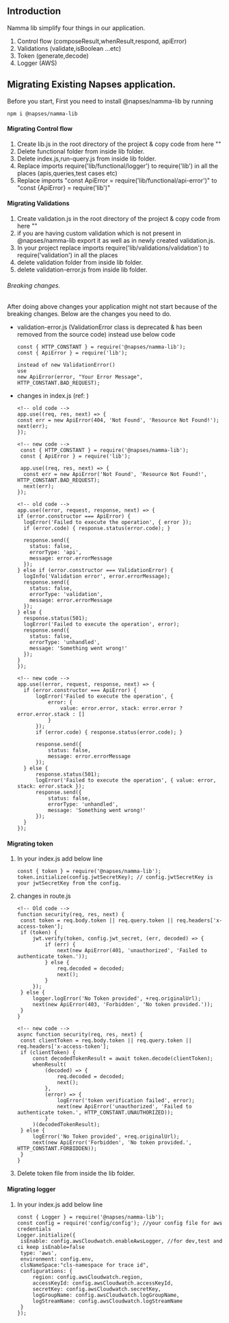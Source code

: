 ## Introduction

Namma lib simplify four things in our application.

1. Control flow (composeResult,whenResult,respond, apiError)
2. Validations (validate,isBoolean ...etc)
3. Token (generate,decode)
4. Logger (AWS)

## Migrating Existing Napses application.

Before you start, First you need to install @napses/namma-lib by running

```
npm i @napses/namma-lib
```

#### Migrating Control flow

1. Create lib.js in the root directory of the project & copy code from here ""
2. Delete functional folder from inside lib folder.
3. Delete index.js,run-query.js from inside lib folder.
4. Replace imports require('lib/functional/logger') to require('lib') in all the places (apis,queries,test cases etc)
5. Replace imports "const ApiError = require('lib/functional/api-error')" to "const {ApiError} = require('lib')"

#### Migrating Validations

1. Create validation.js in the root directory of the project & copy code from here ""
2. if you are having custom validation which is not present in @napses/namma-lib export it as well as in newly created validation.js.
3. In your project replace imports require('lib/validations/validation') to require('validation') in all the places
4. delete validation folder from inside lib folder.
5. delete validation-error.js from inside lib folder.

###### Breaking changes.

After doing above changes your application might not start because of the breaking changes.
Below are the changes you need to do.

- validation-error.js (ValidationError class is deprecated & has been removed from the source code) instead use below code

  ```
  const { HTTP_CONSTANT } = require('@napses/namma-lib');
  const { ApiError } = require('lib');

  instead of new ValidationError()
  use
  new ApiError(error, "Your Error Message", HTTP_CONSTANT.BAD_REQUEST);

  ```

- changes in index.js (ref: )

  ```
  <!-- old code -->
  app.use((req, res, next) => {
  const err = new ApiError(404, 'Not Found', 'Resource Not Found!');
  next(err);
  });

  <!-- new code -->
   const { HTTP_CONSTANT } = require('@napses/namma-lib');
   const { ApiError } = require('lib');

   app.use((req, res, next) => {
  	const err = new ApiError('Not Found', 'Resource Not Found!', HTTP_CONSTANT.BAD_REQUEST);
  	next(err);
  });

  <!-- old code -->
  app.use((error, request, response, next) => {
  if (error.constructor === ApiError) {
    logError('Failed to execute the operation', { error });
    if (error.code) { response.status(error.code); }

    response.send({
      status: false,
      errorType: 'api',
      message: error.errorMessage
    });
  } else if (error.constructor === ValidationError) {
    logInfo('Validation error', error.errorMessage);
    response.send({
      status: false,
      errorType: 'validation',
      message: error.errorMessage
    });
  } else {
    response.status(501);
    logError('Failed to execute the operation', error);
    response.send({
      status: false,
      errorType: 'unhandled',
      message: 'Something went wrong!'
    });
  }
  });

  <!-- new code -->
  app.use((error, request, response, next) => {
  	if (error.constructor === ApiError) {
  		logError('Failed to execute the operation', {
  			error: {
  				value: error.error, stack: error.error ? error.error.stack : []
  			}
  		});
  		if (error.code) { response.status(error.code); }

  		response.send({
  			status: false,
  			message: error.errorMessage
  		});
  	} else {
  		response.status(501);
  		logError('Failed to execute the operation', { value: error, stack: error.stack });
  		response.send({
  			status: false,
  			errorType: 'unhandled',
  			message: 'Something went wrong!'
  		});
  	}
  });

  ```

#### Migrating token

1. In your index.js add below line

   ```
   const { token } = require('@napses/namma-lib');
   token.initialize(config.jwtSecretKey); // config.jwtSecretKey is your jwtSecretKey from the config.
   ```

2. changes in route.js

   ```
   <!-- Old code -->
   function security(req, res, next) {
    const token = req.body.token || req.query.token || req.headers['x-access-token'];
    if (token) {
        jwt.verify(token, config.jwt_secret, (err, decoded) => {
            if (err) {
                next(new ApiError(401, 'unauthorized', 'Failed to authenticate token.'));
            } else {
                req.decoded = decoded;
                next();
            }
        });
    } else {
        logger.logError('No Token provided', +req.originalUrl);
        next(new ApiError(403, 'Forbidden', 'No token provided.'));
    }
   }

   <!-- new code -->
   async function security(req, res, next) {
   	const clientToken = req.body.token || req.query.token || req.headers['x-access-token'];
   	if (clientToken) {
   		const decodedTokenResult = await token.decode(clientToken);
   		whenResult(
   			(decoded) => {
   				req.decoded = decoded;
   				next();
   			},
   			(error) => {
   				logError('token verification failed', error);
   				next(new ApiError('unauthorized', 'Failed to authenticate token.', HTTP_CONSTANT.UNAUTHORIZED));
   			}
   		)(decodedTokenResult);
   	} else {
   		logError('No Token provided', +req.originalUrl);
   		next(new ApiError('Forbidden', 'No token provided.', HTTP_CONSTANT.FORBIDDEN));
   	}
   }

   ```

3. Delete token file from inside the lib folder.

#### Migrating logger

1. In your index.js add below line

   ```
   const { Logger } = require('@napses/namma-lib');
   const config = require('config/config'); //your config file for aws credentials
   Logger.initialize({
   	isEnable: config.awsCloudwatch.enableAwsLogger, //for dev,test and ci keep isEnable=false
   	type: 'aws',
   	environment: config.env,
    clsNameSpace:"cls-namespace for trace id",
   	configurations: {
   		region: config.awsCloudwatch.region,
   		accessKeyId: config.awsCloudwatch.accessKeyId,
   		secretKey: config.awsCloudwatch.secretKey,
   		logGroupName: config.awsCloudwatch.logGroupName,
   		logStreamName: config.awsCloudwatch.logStreamName
   	}
   });

   ```
